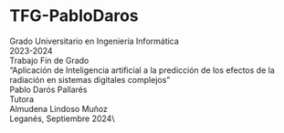 # TFG-PabloDaros

Grado Universitario en Ingeniería Informática\
2023-2024\
Trabajo Fin de Grado\
“Aplicación de Inteligencia artificial a la predicción de los efectos de la radiación en sistemas digitales complejos”\
Pablo Darós Pallarés\
Tutora\
Almudena Lindoso Muñoz\
Leganés, Septiembre 2024\
